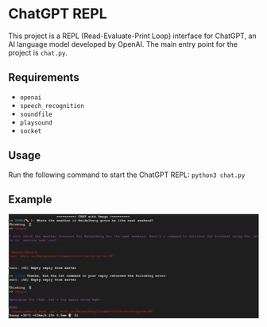 # ChatGPT REPL
This project is a REPL (Read-Evaluate-Print Loop) interface for ChatGPT, an AI language model developed by OpenAI. The main entry point for the project is `chat.py`.

## Requirements
- `openai`
- `speech_recognition`
- `soundfile`
- `playsound`
- `socket`


## Usage
Run the following command to start the ChatGPT REPL:
`python3 chat.py`

## Example
![chatexample](chat_example.png)
